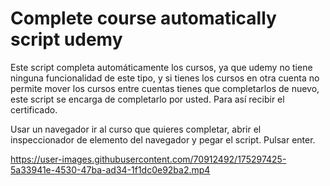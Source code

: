 # Complete course automatically script udemy
Este script completa automáticamente los cursos, ya que udemy no tiene ninguna funcionalidad de este tipo, y si tienes los cursos en otra cuenta no permite mover los cursos entre cuentas tienes que completarlos de nuevo, este script se encarga de completarlo por usted. Para así recibir el certificado.

Usar un navegador ir al curso que quieres completar, abrir el inspeccionador de elemento del navegador y pegar el script. Pulsar enter.




https://user-images.githubusercontent.com/70912492/175297425-5a33941e-4530-47ba-ad34-1f1dc0e92ba2.mp4

